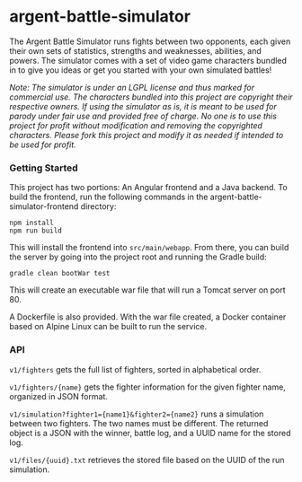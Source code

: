 # argent-battle-simulator

The Argent Battle Simulator runs fights between two opponents, each
given their own sets of statistics, strengths and weaknesses, 
abilities, and powers. The simulator comes with a set of video game
characters bundled in to give you ideas or get you started with your
own simulated battles!

_Note: The simulator is under an LGPL license and thus marked for 
commercial use. The characters bundled into this project are 
copyright their respective owners. If using the simulator as is, it
is meant to be used for parody under fair use and provided free of 
charge. No one is to use this project for profit without 
modification and removing the copyrighted characters. Please fork
this project and modify it as needed if intended to be used for
profit._

### Getting Started

This project has two portions: An Angular frontend and a Java
backend. To build the frontend, run the following commands in the
argent-battle-simulator-frontend directory:

```shell script
npm install
npm run build
```

This will install the frontend into `src/main/webapp`. From there,
you can build the server by going into the project root and
running the Gradle build:

```shell script
gradle clean bootWar test
```

This will create an executable war file that will run a Tomcat
server on port 80.

A Dockerfile is also provided. With the war file created, a Docker
container based on Alpine Linux can be built to run the service.

### API

`v1/fighters` gets the full list of fighters, sorted in 
alphabetical order.

`v1/fighters/{name}` gets the fighter information for the given
fighter name, organized in JSON format.

`v1/simulation?fighter1={name1}&fighter2={name2}` runs a
simulation between two fighters. The two names must be different.
The returned object is a JSON with the winner, battle log, and a
UUID name for the stored log.

`v1/files/{uuid}.txt` retrieves the stored file based on the UUID
of the run simulation.